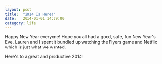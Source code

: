 ```yaml
---
layout: post
title:  "2014 Is Here!"
date:   2014-01-01 14:39:00
category: life
---
```


Happy New Year everyone! Hope you all had a good, safe, fun New Year's Eve. Lauren and I spent it bundled up watching the Flyers game and Netflix which is just what we wanted.

Here's to a great and productive 2014!